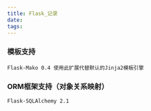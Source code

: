 ```yaml
---
title: Flask_记录
date:
tags:
---
```



### 模板支持
    Flask-Mako 0.4 使用此扩展代替默认的Jinja2模板引擎
### ORM框架支持（对象关系映射）
    Flask-SQLAlchemy 2.1 
